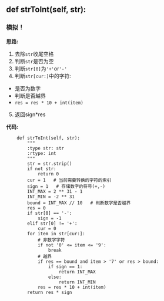 ## def strToInt(self, str):
### 模拟！

**思路:**
1. 去除`str`收尾空格
2. 判断`str`是否为空
3. 判断`str[0]`为`'+'`or`'-'`
4. 判断`str[cur:]`中的字符:
* 是否为数字
* 判断是否越界
* `res = res * 10 + int(item)`
5. 返回sign*res

**代码:**
```
    def strToInt(self, str):
        """
        :type str: str
        :rtype: int
        """
        str = str.strip()
        if not str:
            return 0
        cur = 1   # 当前需要转换的字符的索引
        sign = 1   # 存储数字的符号(+,-)
        INT_MAX = 2 ** 31 - 1
        INT_MIN = -2 ** 31
        bound = INT_MAX // 10   # 判断数字是否越界
        res = 0
        if str[0] == '-':
            sign = -1
        elif str[0] != '+':
            cur = 0
        for item in str[cur:]:
            # 非数字字符
            if not '0' <= item <= '9':
                break
            # 越界
            if res == bound and item > '7' or res > bound:
                if sign == 1:
                    return INT_MAX
                else:
                    return INT_MIN
            res = res * 10 + int(item)
        return res * sign

```